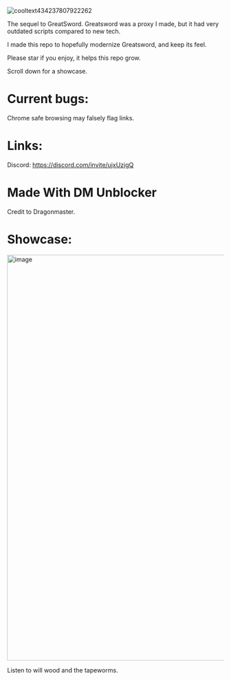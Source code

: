 ![cooltext434237807922262](https://user-images.githubusercontent.com/119009502/233846585-d725d79c-6e1a-4b29-b2be-3f247ed6d9e5.png)

The sequel to GreatSword. Greatsword was a proxy I made, but it had very outdated scripts compared to new tech. 

I made this repo to hopefully modernize Greatsword, and keep its feel.

Please star if you enjoy, it helps this repo grow.

Scroll down for a showcase.

# Current bugs:
Chrome safe browsing may falsely flag links.
# Links:

Discord: https://discord.com/invite/ujxUzjgQ

# Made With DM Unblocker

Credit to Dragonmaster.

# Showcase:

<img width="944" alt="image" src="https://user-images.githubusercontent.com/119009502/235549012-93397339-dba1-4dd8-81f7-8473881c986f.png">


Listen to will wood and the tapeworms.

